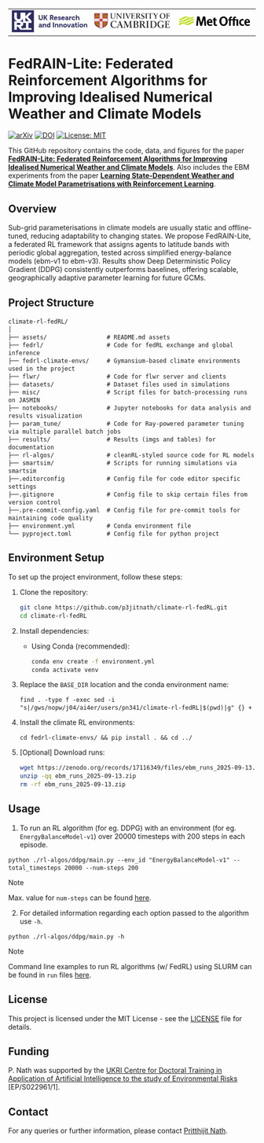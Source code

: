 <table>
  <tr align="center">
    <!-- UKRI Logo -->
    <td align="center">
      <a href="https://www.ukri.org/">
      <img src="assets/ukri-logo-coloured.png" alt="UKRI Logo" width="400" /></a>
    </td>
    <!-- University of Cambridge Logo -->
    <td align="center">
      <a href="https://www.cam.ac.uk/">
      <img src="assets/cambridge-logo-coloured.png" alt="University of Cambridge" width="400" /> </a>
    </td>
    <!-- Met Office Logo -->
    <td align="center">
      <a href="https://www.metoffice.gov.uk/">
      <img src="assets/met-office-logo-coloured.png" alt="Met Office Logo" width="400" /> </a>
    </td>
  </tr>
</table>


# FedRAIN-Lite: Federated Reinforcement Algorithms for Improving Idealised Numerical Weather and Climate Models
[![arXiv](https://img.shields.io/badge/cs.LG-2508.14315-b31b1b?logo=arXiv&logoColor=red)](https://arxiv.org/abs/2508.14315) [![DOI](https://zenodo.org/badge/DOI/10.5281/zenodo.17116349.svg)](https://doi.org/10.5281/zenodo.17116349) [![License: MIT](https://img.shields.io/badge/License-MIT-blue.svg)](https://opensource.org/licenses/MIT)

This GitHub repository contains the code, data, and figures for the paper [**FedRAIN-Lite: Federated Reinforcement Algorithms for Improving Idealised Numerical Weather and Climate Models**](https://arxiv.org/abs/2508.14315). Also includes the EBM experiments from the paper [**Learning State-Dependent Weather and Climate Model Parametrisations with Reinforcement Learning**](#).

## Overview

Sub-grid parameterisations in climate models are usually static and offline-tuned, reducing adaptability to changing states. We propose FedRAIN-Lite, a federated RL framework that assigns agents to latitude bands with periodic global aggregation, tested across simplified energy-balance models (ebm-v1 to ebm-v3). Results show Deep Deterministic Policy Gradient (DDPG) consistently outperforms baselines, offering scalable, geographically adaptive parameter learning for future GCMs.

## Project Structure

```
climate-rl-fedRL/
│
├── assets/                 # README.md assets
├── fedrl/                  # Code for fedRL exchange and global inference
├── fedrl-climate-envs/     # Gymansium-based climate environments used in the project
├── flwr/                   # Code for flwr server and clients
├── datasets/               # Dataset files used in simulations
├── misc/                   # Script files for batch-processing runs on JASMIN
├── notebooks/              # Jupyter notebooks for data analysis and results visualization
├── param_tune/             # Code for Ray-powered parameter tuning via multiple parallel batch jobs
├── results/                # Results (imgs and tables) for documentation
├── rl-algos/               # cleanRL-styled source code for RL models
├── smartsim/               # Scripts for running simulations via smartsim
├──.editorconfig            # Config file for code editor specific settings
├──.gitignore               # Config file to skip certain files from version control
├──.pre-commit-config.yaml  # Config file for pre-commit tools for maintaining code quality
├── environment.yml         # Conda environment file
└── pyproject.toml          # Config file for python project
```

## Environment Setup

To set up the project environment, follow these steps:

1. Clone the repository:
   ```bash
   git clone https://github.com/p3jitnath/climate-rl-fedRL.git
   cd climate-rl-fedRL
   ```

2. Install dependencies:
   - Using Conda (recommended):
     ```bash
     conda env create -f environment.yml
     conda activate venv
     ```

3. Replace the `BASE_DIR` location and the conda environment name:
   ```
   find . -type f -exec sed -i "s|/gws/nopw/j04/ai4er/users/pn341/climate-rl-fedRL|$(pwd)|g" {} +
   ```

4. Install the climate RL environments:
    ```
    cd fedrl-climate-envs/ && pip install . && cd ../
    ```

5. [Optional] Download runs:
    ```bash
    wget https://zenodo.org/records/17116349/files/ebm_runs_2025-09-13.zip
    unzip -qq ebm_runs_2025-09-13.zip
    rm -rf ebm_runs_2025-09-13.zip
    ```

## Usage

1. To run an RL algorithm (for eg. DDPG) with an environment (for eg. `EnergyBalanceModel-v1`) over 20000 timesteps with 200 steps in each episode.
```
python ./rl-algos/ddpg/main.py --env_id "EnergyBalanceModel-v1" --total_timesteps 20000 --num-steps 200
```
> [!NOTE]
> Max. value for `num-steps` can be found [here](/fedrl-climate-envs/fedrl_climate_envs/__init__.py).

2. For detailed information regarding each option passed to the algorithm use `-h`.
```
python ./rl-algos/ddpg/main.py -h
```
> [!NOTE]
> Command line examples to run RL algorithms (w/ FedRL) using SLURM can be found in `run` files [here](/misc/).

## License

This project is licensed under the MIT License - see the [LICENSE](LICENSE) file for details.

## Funding

P. Nath was supported by the [UKRI Centre for Doctoral Training in Application of Artificial Intelligence to the study of Environmental Risks](https://ai4er-cdt.esc.cam.ac.uk/) [EP/S022961/1].

## Contact

For any queries or further information, please contact [Pritthijit Nath](mailto:pn341@cam.ac.uk).
